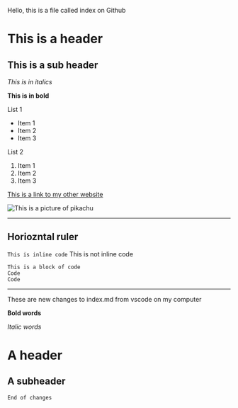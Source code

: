 Hello, this is a file called index on Github
# This is a header
## This is a sub header
*This is in italics*

**This is in bold**

List 1
* Item 1
* Item 2
* Item 3

List 2
1. Item 1
2. Item 2
3. Item 3

[This is a link to my other website](https://acandrad.github.io/cse15l-lab-reports/newfile.html)

![This is a picture of pikachu](http://assets.stickpng.com/images/580b57fcd9996e24bc43c325.png)

---
Horiozntal ruler
---

`This is inline code` This is not inline code

```
This is a block of code 
Code
Code
```
---
These are new changes to index.md from vscode on my computer 

**Bold words** 

*Italic words*

# A header
## A subheader

`End of changes`